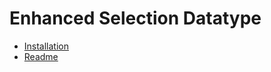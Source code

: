 Enhanced Selection Datatype
===========================

- [Installation](docs/install.txt)
- [Readme](docs/readme.txt)
